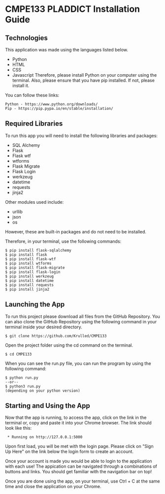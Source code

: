 # CMPE133 PLADDICT Installation Guide

## Technologies
This application was made using the languages listed below.
- Python
- HTML
- CSS
- Javascript
Therefore, please install Python on your computer using the terminal. Also, please ensure that you have pip installed. If not, please install it.

You can follow these links:
```
Python - https://www.python.org/downloads/
Pip - https://pip.pypa.io/en/stable/installation/
```

## Required Libraries
To run this app you will need to install the following libraries and packages:
* SQL Alchemy
* Flask
* Flask wtf
* wtforms
* Flask Migrate
* Flask Login
* werkzeug
* datetime
* requests
* jinja2

Other modules used include:
* urllib
* json
* os

However, these are built-in packages and do not need to be installed.

Therefore, in your terminal, use the following commands:

```
$ pip install flask-sqlalchemy
$ pip install flask
$ pip install flask-wtf
$ pip install wtforms
$ pip install flask-migrate
$ pip install flask-login
$ pip install werkzeug
$ pip install datetime
$ pip install requests
$ pip install jinja2
```

## Launching the App
To run this project please download all files from the GitHub Repository. You can also clone the GitHub Repository using the following command in your terminal inside your desired directory.

```
$ git clone https://github.com/Krulled/CMPE133
```

Open the project folder using the cd command on the terminal.

```
$ cd CMPE133
```

When you can see the run.py file, you can run the program by using the following command:

```
$ python run.py
--or--
$ python3 run.py 
(depending on your python version)
```

## Starting and Using the App
Now that the app is running, to access the app, click on the link in the terminal or, copy and paste it into your Chrome browser. The link should look like this:
```
 * Running on http://127.0.0.1:5000
```
Upon first load, you will be met with the login page. Please click on "Sign Up Here" on the link below the login form to create an account.

Once your account is made you would be able to login to the application with each use! The appication can be navigated through a combinations of buttons and links. You should get familiar with the navigation bar on top!

Once you are done using the app, on your terminal, use Ctrl + C at the same time and close the application on your Chrome.